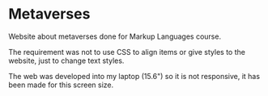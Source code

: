 # Metaverses

Website about metaverses done for Markup Languages course.

The requirement was not to use CSS to align items or give styles to the website, just to change text styles.

The web was developed into my laptop (15.6") so it is not responsive, it has been made for this screen size.
